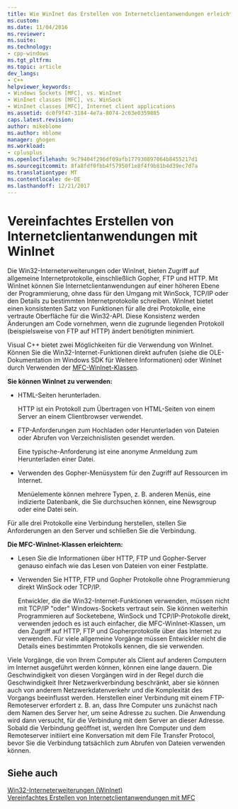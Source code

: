 ```yaml
---
title: Wie WinInet das Erstellen von Internetclientanwendungen erleichtert | Microsoft Docs
ms.custom: 
ms.date: 11/04/2016
ms.reviewer: 
ms.suite: 
ms.technology:
- cpp-windows
ms.tgt_pltfrm: 
ms.topic: article
dev_langs:
- C++
helpviewer_keywords:
- Windows Sockets [MFC], vs. WinInet
- WinInet classes [MFC], vs. WinSock
- WinInet classes [MFC], Internet client applications
ms.assetid: dc0f9f47-3184-4e7a-8074-2c63e0359885
caps.latest.revision: 
author: mikeblome
ms.author: mblome
manager: ghogen
ms.workload:
- cplusplus
ms.openlocfilehash: 9c79404f296df09afb177930897064b8455217d1
ms.sourcegitcommit: 8fa8fdf0fbb4f57950f1e8f4f9b81b4d39ec7d7a
ms.translationtype: MT
ms.contentlocale: de-DE
ms.lasthandoff: 12/21/2017
---
```

# <a name="how-wininet-makes-it-easier-to-create-internet-client-applications"></a>Vereinfachtes Erstellen von Internetclientanwendungen mit WinInet
Die Win32-Interneterweiterungen oder WinInet, bieten Zugriff auf allgemeine Internetprotokolle, einschließlich Gopher, FTP und HTTP. Mit WinInet können Sie Internetclientanwendungen auf einer höheren Ebene der Programmierung, ohne dass für den Umgang mit WinSock, TCP/IP oder den Details zu bestimmten Internetprotokolle schreiben. WinInet bietet einen konsistenten Satz von Funktionen für alle drei Protokolle, eine vertraute Oberfläche für die Win32-API. Diese Konsistenz werden Änderungen am Code vornehmen, wenn die zugrunde liegenden Protokoll (beispielsweise von FTP auf HTTP) ändert benötigten minimiert.  
  
 Visual C++ bietet zwei Möglichkeiten für die Verwendung von WinInet. Können Sie die Win32-Internet-Funktionen direkt aufrufen (siehe die OLE-Dokumentation im Windows SDK für Weitere Informationen) oder WinInet durch Verwenden der [MFC-WinInet-Klassen](../mfc/mfc-classes-for-creating-internet-client-applications.md).  
  
 **Sie können WinInet zu verwenden:**  
  
-   HTML-Seiten herunterladen.  
  
     HTTP ist ein Protokoll zum Übertragen von HTML-Seiten von einem Server an einem Clientbrowser verwendet.  
  
-   FTP-Anforderungen zum Hochladen oder Herunterladen von Dateien oder Abrufen von Verzeichnislisten gesendet werden.  
  
     Eine typische-Anforderung ist eine anonyme Anmeldung zum Herunterladen einer Datei.  
  
-   Verwenden des Gopher-Menüsystem für den Zugriff auf Ressourcen im Internet.  
  
     Menüelemente können mehrere Typen, z. B. anderen Menüs, eine indizierte Datenbank, die Sie durchsuchen können, eine Newsgroup oder eine Datei sein.  
  
 Für alle drei Protokolle eine Verbindung herstellen, stellen Sie Anforderungen an den Server und schließen Sie die Verbindung.  
  
 **Die MFC-WinInet-Klassen erleichtern:**  
  
-   Lesen Sie die Informationen über HTTP, FTP und Gopher-Server genauso einfach wie das Lesen von Dateien von einer Festplatte.  
  
-   Verwenden Sie HTTP, FTP und Gopher Protokolle ohne Programmierung direkt WinSock oder TCP/IP.  
  
     Entwickler, die die Win32-Internet-Funktionen verwenden, müssen nicht mit TCP/IP "oder" Windows-Sockets vertraut sein. Sie können weiterhin Programmieren auf Socketebene, WinSock und TCP/IP-Protokolle direkt, verwenden jedoch es ist auch einfacher, die MFC-WinInet-Klassen, um den Zugriff auf HTTP, FTP und Gopherprotokolle über das Internet zu verwenden. Für viele allgemeine Vorgänge müssen Entwickler nicht die Details eines bestimmten Protokolls kennen, die sie verwenden.  
  
 Viele Vorgänge, die von Ihrem Computer als Client auf anderen Computern im Internet ausgeführt werden können, können eine lange dauern. Die Geschwindigkeit von diesen Vorgängen wird in der Regel durch die Geschwindigkeit Ihrer Netzwerkverbindung beschränkt, aber sie können auch von anderem Netzwerkdatenverkehr und die Komplexität des Vorgangs beeinflusst werden. Herstellen einer Verbindung mit einem FTP-Remoteserver erfordert z. B. an, dass Ihre Computer uns zunächst nach dem Namen des Server her, um seine Adresse zu suchen. Die Anwendung wird dann versucht, für die Verbindung mit dem Server an dieser Adresse. Sobald die Verbindung geöffnet ist, werden Ihre Computer und dem Remoteserver initiiert eine Konversation mit dem File Transfer Protocol, bevor Sie die Verbindung tatsächlich zum Abrufen von Dateien verwenden können.  
  
## <a name="see-also"></a>Siehe auch  
 [Win32-Interneterweiterungen (WinInet)](../mfc/win32-internet-extensions-wininet.md)   
 [Vereinfachtes Erstellen von Internetclientanwendungen mit MFC](../mfc/how-mfc-makes-it-easier-to-create-internet-client-applications.md)

